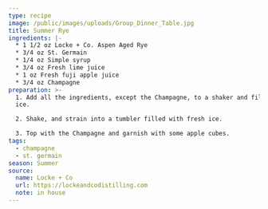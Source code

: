 ```yaml
---
type: recipe
image: /public/images/uploads/Group_Dinner_Table.jpg
title: Summer Rye
ingredients: |-
  * 1 1/2 oz Locke + Co. Aspen Aged Rye 
  * 3/4 oz St. Germain
  * 1/4 oz Simple syrup
  * 3/4 oz Fresh lime juice
  * 1 oz Fresh fuji apple juice 
  * 3/4 oz Champagne
preparation: >-
  1. Add all the ingredients, except the Champagne, to a shaker and fill with
  ice.

  2. Shake, and strain into a tumbler filled with fresh ice.

  3. Top with the Champagne and garnish with some apple cubes.
tags:
  - champagne
  - st. germain
season: Summer
source:
  name: Locke + Co
  url: https://lockeandcodistilling.com
  note: in house
---
```


